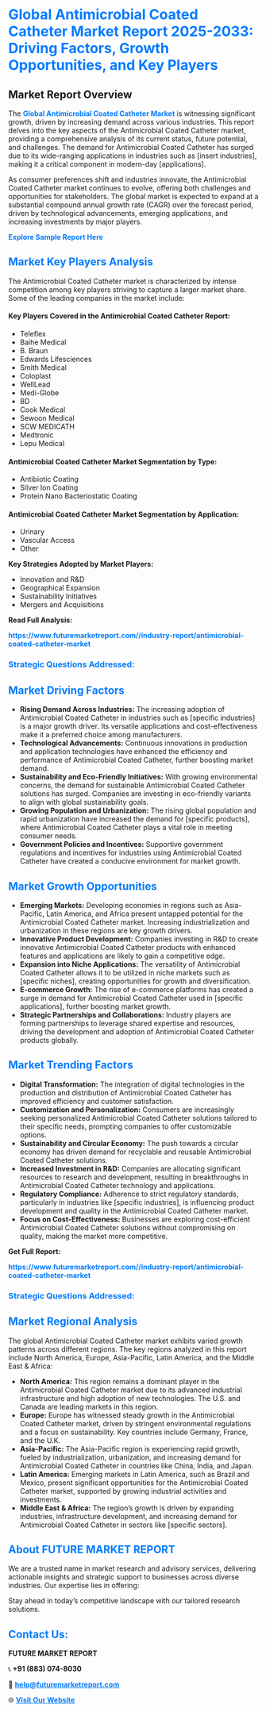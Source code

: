 <h1 style="color: #007BFF;">Global Antimicrobial Coated Catheter Market Report 2025-2033: Driving Factors, Growth Opportunities, and Key Players</h1>

<section id="overview">
<h2>Market Report Overview</h2>
<p>The <a href="https://www.futuremarketreport.com//industry-report/antimicrobial-coated-catheter-market" style="color: #007BFF; text-decoration: none;"><strong>Global Antimicrobial Coated Catheter Market</strong></a> is witnessing significant growth, driven by increasing demand across various industries. This report delves into the key aspects of the Antimicrobial Coated Catheter market, providing a comprehensive analysis of its current status, future potential, and challenges. The demand for Antimicrobial Coated Catheter has surged due to its wide-ranging applications in industries such as [insert industries], making it a critical component in modern-day [applications].</p>
<p>As consumer preferences shift and industries innovate, the Antimicrobial Coated Catheter market continues to evolve, offering both challenges and opportunities for stakeholders. The global market is expected to expand at a substantial compound annual growth rate (CAGR) over the forecast period, driven by technological advancements, emerging applications, and increasing investments by major players.</p>
</section>

<section id="overview">
<p><a href="https://www.futuremarketreport.com//request-sample/reportId=79617" style="color: #007BFF; text-decoration: none;"><strong>Explore Sample Report Here</strong></a></p>
</section>

<section id="key-players">
<h2 style="color: #007BFF;">Market Key Players Analysis</h2>
<p>The Antimicrobial Coated Catheter market is characterized by intense competition among key players striving to capture a larger market share. Some of the leading companies in the market include:</p>
<h4>Key Players Covered in the Antimicrobial Coated Catheter Report:</h4>
<ul><li>Teleflex</li><li>Baihe Medical</li><li>B. Braun</li><li>Edwards Lifesciences</li><li>Smith Medical</li><li>Coloplast</li><li>WellLead</li><li>Medi-Globe</li><li>BD</li><li>Cook Medical</li><li>Sewoon Medical</li><li>SCW MEDICATH</li><li>Medtronic</li><li>Lepu Medical</li></ul>
<h4>Antimicrobial Coated Catheter Market Segmentation by Type:</h4>
<ul><li>Antibiotic Coating</li><li>Silver Ion Coating</li><li>Protein Nano Bacteriostatic Coating</li></ul>

<h4>Antimicrobial Coated Catheter Market Segmentation by Application:</h4>
<ul><li>Urinary</li><li>Vascular Access</li><li>Other</li></ul>
<p><strong>Key Strategies Adopted by Market Players:</strong></p>
<ul>
<li>Innovation and R&D</li>
<li>Geographical Expansion</li>
<li>Sustainability Initiatives</li>
<li>Mergers and Acquisitions</li>
</ul>
</section>

<section>
<p><strong>Read Full Analysis: </strong></p><a href="https://www.futuremarketreport.com//industry-report/antimicrobial-coated-catheter-market" style="color: #007BFF; text-decoration: none;"><strong>https://www.futuremarketreport.com//industry-report/antimicrobial-coated-catheter-market</strong></a>
<h3 style="color: #007BFF;">Strategic Questions Addressed:</h3>
</section>

<section id="driving-factors">
<h2 style="color: #007BFF;">Market Driving Factors</h2>
<ul>
<li><strong>Rising Demand Across Industries:</strong> The increasing adoption of Antimicrobial Coated Catheter in industries such as [specific industries] is a major growth driver. Its versatile applications and cost-effectiveness make it a preferred choice among manufacturers.</li>
<li><strong>Technological Advancements:</strong> Continuous innovations in production and application technologies have enhanced the efficiency and performance of Antimicrobial Coated Catheter, further boosting market demand.</li>
<li><strong>Sustainability and Eco-Friendly Initiatives:</strong> With growing environmental concerns, the demand for sustainable Antimicrobial Coated Catheter solutions has surged. Companies are investing in eco-friendly variants to align with global sustainability goals.</li>
<li><strong>Growing Population and Urbanization:</strong> The rising global population and rapid urbanization have increased the demand for [specific products], where Antimicrobial Coated Catheter plays a vital role in meeting consumer needs.</li>
<li><strong>Government Policies and Incentives:</strong> Supportive government regulations and incentives for industries using Antimicrobial Coated Catheter have created a conducive environment for market growth.</li>
</ul>
</section>

<section id="growth-opportunities">
<h2 style="color: #007BFF;">Market Growth Opportunities</h2>
<ul>
<li><strong>Emerging Markets:</strong> Developing economies in regions such as Asia-Pacific, Latin America, and Africa present untapped potential for the Antimicrobial Coated Catheter market. Increasing industrialization and urbanization in these regions are key growth drivers.</li>
<li><strong>Innovative Product Development:</strong> Companies investing in R&D to create innovative Antimicrobial Coated Catheter products with enhanced features and applications are likely to gain a competitive edge.</li>
<li><strong>Expansion into Niche Applications:</strong> The versatility of Antimicrobial Coated Catheter allows it to be utilized in niche markets such as [specific niches], creating opportunities for growth and diversification.</li>
<li><strong>E-commerce Growth:</strong> The rise of e-commerce platforms has created a surge in demand for Antimicrobial Coated Catheter used in [specific applications], further boosting market growth.</li>
<li><strong>Strategic Partnerships and Collaborations:</strong> Industry players are forming partnerships to leverage shared expertise and resources, driving the development and adoption of Antimicrobial Coated Catheter products globally.</li>
</ul>
</section>

<section id="trending-factors">
<h2 style="color: #007BFF;">Market Trending Factors</h2>
<ul>
<li><strong>Digital Transformation:</strong> The integration of digital technologies in the production and distribution of Antimicrobial Coated Catheter has improved efficiency and customer satisfaction.</li>
<li><strong>Customization and Personalization:</strong> Consumers are increasingly seeking personalized Antimicrobial Coated Catheter solutions tailored to their specific needs, prompting companies to offer customizable options.</li>
<li><strong>Sustainability and Circular Economy:</strong> The push towards a circular economy has driven demand for recyclable and reusable Antimicrobial Coated Catheter solutions.</li>
<li><strong>Increased Investment in R&D:</strong> Companies are allocating significant resources to research and development, resulting in breakthroughs in Antimicrobial Coated Catheter technology and applications.</li>
<li><strong>Regulatory Compliance:</strong> Adherence to strict regulatory standards, particularly in industries like [specific industries], is influencing product development and quality in the Antimicrobial Coated Catheter market.</li>
<li><strong>Focus on Cost-Effectiveness:</strong> Businesses are exploring cost-efficient Antimicrobial Coated Catheter solutions without compromising on quality, making the market more competitive.</li>
</ul>
</section>

<section>
<p><strong>Get Full Report: </strong></p><a href="https://www.futuremarketreport.com//industry-report/antimicrobial-coated-catheter-market" style="color: #007BFF; text-decoration: none;"><strong>https://www.futuremarketreport.com//industry-report/antimicrobial-coated-catheter-market</strong></a>
<h3 style="color: #007BFF;">Strategic Questions Addressed:</h3>
</section>


<section id="regional-analysis">
<h2 style="color: #007BFF;">Market Regional Analysis</h2>
<p>The global Antimicrobial Coated Catheter market exhibits varied growth patterns across different regions. The key regions analyzed in this report include North America, Europe, Asia-Pacific, Latin America, and the Middle East & Africa:</p>
<ul>
<li><strong>North America:</strong> This region remains a dominant player in the Antimicrobial Coated Catheter market due to its advanced industrial infrastructure and high adoption of new technologies. The U.S. and Canada are leading markets in this region.</li>
<li><strong>Europe:</strong> Europe has witnessed steady growth in the Antimicrobial Coated Catheter market, driven by stringent environmental regulations and a focus on sustainability. Key countries include Germany, France, and the U.K.</li>
<li><strong>Asia-Pacific:</strong> The Asia-Pacific region is experiencing rapid growth, fueled by industrialization, urbanization, and increasing demand for Antimicrobial Coated Catheter in countries like China, India, and Japan.</li>
<li><strong>Latin America:</strong> Emerging markets in Latin America, such as Brazil and Mexico, present significant opportunities for the Antimicrobial Coated Catheter market, supported by growing industrial activities and investments.</li>
<li><strong>Middle East & Africa:</strong> The region’s growth is driven by expanding industries, infrastructure development, and increasing demand for Antimicrobial Coated Catheter in sectors like [specific sectors].</li>
</ul>
</section>

<footer>
<h2 style="color: #007BFF;">About FUTURE MARKET REPORT</h2>
<p>We are a trusted name in market research and advisory services, delivering actionable insights and strategic support to businesses across diverse industries. Our expertise lies in offering:</p>

<p>Stay ahead in today’s competitive landscape with our tailored research solutions.</p>

<h2 style="color: #007BFF;">Contact Us:</h2>
<p><strong>FUTURE MARKET REPORT</strong></p>
<p>📞 <strong>+91 (883) 074-8030</strong></p>
<p>📧 <strong><a href="mailto:help@futuremarketreport.com" style="color: #007BFF;">help@futuremarketreport.com</a></strong></p>
<p>🌐 <strong><a href="https://www.futuremarketreport.com/" style="color: #007BFF;">Visit Our Website</a></strong></p>
</footer>